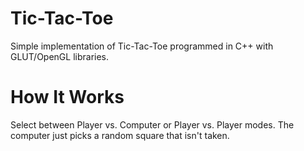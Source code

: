 # Tic-Tac-Toe
Simple implementation of Tic-Tac-Toe programmed in C++ with GLUT/OpenGL libraries.

# How It Works
Select between Player vs. Computer or Player vs. Player modes. The computer just picks a random square that isn't taken.
